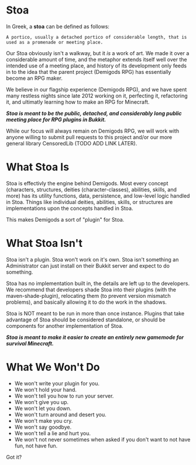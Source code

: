 Stoa
====
In Greek, a **stoa** can be defined as follows:

    A portico, usually a detached portico of considerable length, that is used as a promenade or meeting place. 

Our Stoa obviously isn't a walkway, but it *is* a work of art. We made it over a considerable amount of time, and the metaphor extends itself well over the intended use of a meeting place, and history of its development only feeds in to the idea that the parent project (Demigods RPG) has essentially become an RPG maker.

We believe in our flagship experience (Demigods RPG), and we have spent many restless nights since late 2012 working on it, perfecting it, refactoring it, and ultimatly learning how to make an RPG for Minecraft.

***Stoa is meant to be the public, detached, and considerably long public meeting place for RPG plugins in Bukkit.***

While our focus will always remain on Demigods RPG, we will work with anyone willing to submit pull requests to this project and/or our more general library CensoredLib (TODO ADD LINK LATER).

What Stoa Is
====

Stoa is effectivly the engine behind Demigods.  Most every concept (characters, structures, deities (character-classes), abilities, skills, and more) has its utility functions, data, persistence, and low-level logic handled in Stoa. Things like individual deities, abilities, skills, or structures are implementations upon the concepts handled in Stoa.

This makes Demigods a sort of "plugin" for Stoa.

What Stoa Isn't
====

Stoa isn't a plugin. Stoa won't work on it's own. Stoa isn't something an Administrator can just install on their Bukkit server and expect to do something.

Stoa has no implementation built in, the details are left up to the developers. We recommend that developers shade Stoa into their plugins (with the maven-shade-plugin), relocating them (to prevent version mismatch problems), and basically allowing it to do the work in the shadows.

Stoa is NOT meant to be run in more than once instance. Plugins that take advantage of Stoa should be considered standalone, or should be components for another implementation of Stoa.

***Stoa is meant to make it easier to create an entirely new gamemode for survival Minecraft.***

What We Won't Do
====

 - We won't write your plugin for you.
 - We won't hold your hand.
 - We won't tell you how to run your server.
 - We won't give you up.
 - We won't let you down.
 - We won't turn around and desert you.
 - We won't make you cry.
 - We won't say goodbye. 
 - We won't tell a lie and hurt you.
 - We won't not never sometimes when asked if you don't want to not have fun, not have fun.

Got it?
